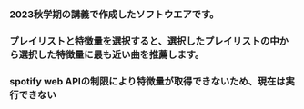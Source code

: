### 2023秋学期の講義で作成したソフトウエアです。
### プレイリストと特徴量を選択すると、選択したプレイリストの中から選択した特徴量に最も近い曲を推薦します。

### spotify web APIの制限により特徴量が取得できないため、現在は実行できない

